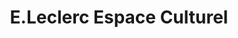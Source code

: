 ---
title: "E.Leclerc Espace Culturel"
url: /saint-valery-en-caux/e-leclerc-espace-culturel/
shop: Elektronik
---